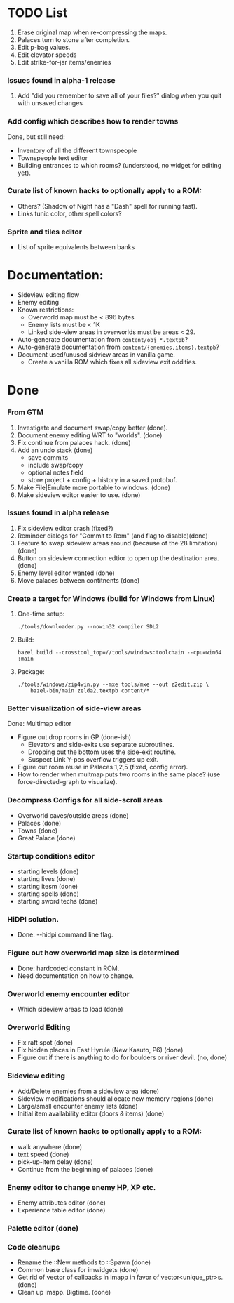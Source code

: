 # TODO List

1. Erase original map when re-compressing the maps.
2. Palaces turn to stone after completion.
3. Edit p-bag values.
4. Edit elevator speeds
5. Edit strike-for-jar items/enemies

### Issues found in alpha-1 release
1. Add "did you remember to save all of your files?" dialog when you quit
   with unsaved changes

### Add config which describes how to render towns
Done, but still need:
  * Inventory of all the different townspeople
  * Townspeople text editor
  * Building entrances to which rooms? (understood, no widget for editing yet).

### Curate list of known hacks to optionally apply to a ROM:
  * Others? (Shadow of Night has a "Dash" spell for running fast).
  * Links tunic color, other spell colors?

### Sprite and tiles editor
  * List of sprite equivalents between banks

# Documentation:
  * Sideview editing flow
  * Enemy editing
  * Known restrictions:
    * Overworld map must be < 896 bytes
    * Enemy lists must be < 1K
    * Linked side-view areas in overworlds must be areas < 29.
  * Auto-generate documentation from `content/obj_*.textpb`?
  * Auto-generate documentation from `content/{enemies,items}.textpb`?
  * Document used/unused sidview areas in vanilla game.
    * Create a vanilla ROM which fixes all sideview exit oddities.

# Done

### From GTM
1. Investigate and document swap/copy better (done).
1. Document enemy editing WRT to "worlds". (done)
1. Fix continue from palaces hack. (done)
1. Add an undo stack (done)
   * save commits
   * include swap/copy
   * optional notes field
   * store project + config + history in a saved protobuf.
1. Make File|Emulate more portable to windows. (done)
1. Make sideview editor easier to use. (done)

### Issues found in alpha release
1. Fix sideview editor crash (fixed?)
1. Reminder dialogs for "Commit to Rom" (and flag to disable)(done)
1. Feature to swap sideview areas around (because of the 28 limitation)(done)
1. Button on sideview connection edtior to open up the destination area. (done)
1. Enemy level editor wanted (done)
1. Move palaces between contitnents (done)

### Create a target for Windows (build for Windows from Linux)
  1. One-time setup:
     ```
     ./tools/downloader.py --nowin32 compiler SDL2
     ```

  2. Build:
     ```
     bazel build --crosstool_top=//tools/windows:toolchain --cpu=win64 :main
     ```

  3. Package:
     ```
     ./tools/windows/zip4win.py --mxe tools/mxe --out z2edit.zip \
         bazel-bin/main zelda2.textpb content/*
     ```


### Better visualization of side-view areas
Done: Multimap editor
  * Figure out drop rooms in GP (done-ish)
    * Elevators and side-exits use separate subroutines.
    * Dropping out the bottom uses the side-exit routine.
    * Suspect Link Y-pos overflow triggers up exit.
  * Figure out room reuse in Palaces 1,2,5 (fixed, config error).
  * How to render when multmap puts two rooms in the same place? (use
    force-directed-graph to visualize).

### Decompress Configs for all side-scroll areas
  * Overworld caves/outside areas (done)
  * Palaces (done)
  * Towns (done)
  * Great Palace (done)

### Startup conditions editor
  * starting levels (done)
  * starting lives (done)
  * starting itesm (done)
  * starting spells (done)
  * starting sword techs (done)

### HiDPI solution.
  * Done: --hidpi <scale> command line flag.

### Figure out how overworld map size is determined
  * Done: hardcoded constant in ROM.
  * Need documentation on how to change.

### Overworld enemy encounter editor
  * Which sideview areas to load (done)

### Overworld Editing
  * Fix raft spot (done)
  * Fix hidden places in East Hyrule (New Kasuto, P6) (done)
  * Figure out if there is anything to do for boulders or river devil. (no, done)

### Sideview editing
  * Add/Delete enemies from a sideview area (done)
  * Sideview modifications should allocate new memory regions (done)
  * Large/small encounter enemy lists (done)
  * Initial item availability editor (doors & items) (done)

### Curate list of known hacks to optionally apply to a ROM:
  * walk anywhere (done)
  * text speed (done)
  * pick-up-item delay (done)
  * Continue from the beginning of palaces (done)

### Enemy editor to change enemy HP, XP etc.
  * Enemy attributes editor (done)
  * Experience table editor (done)

### Palette editor (done)

### Code cleanups
  * Rename the ::New methods to ::Spawn (done)
  * Common base class for imwidgets (done)
  * Get rid of vector of callbacks in imapp in favor of vector<unique_ptr>s. (done)
  * Clean up imapp.  Bigtime. (done)

